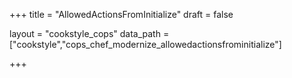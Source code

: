 +++
title = "AllowedActionsFromInitialize"
draft = false

layout = "cookstyle_cops"
data_path = ["cookstyle","cops_chef_modernize_allowedactionsfrominitialize"]

+++

<!-- The content of this page is automatically generated from the
cops_chef_modernize_allowedactionsfrominitialize.yml file in github.com/chef/cookstyle/blob/master/docs-chef-io/data/cookstyle/. -->
